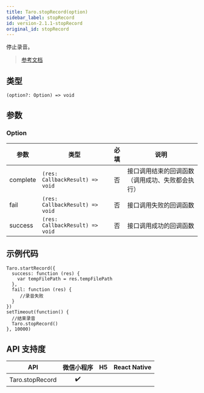 ```yaml
---
title: Taro.stopRecord(option)
sidebar_label: stopRecord
id: version-2.1.1-stopRecord
original_id: stopRecord
---
```


停止录音。

> [参考文档](https://developers.weixin.qq.com/miniprogram/dev/api/media/recorder/wx.stopRecord.html)

## 类型

```tsx
(option?: Option) => void
```

## 参数

### Option

<table>
  <thead>
    <tr>
      <th>参数</th>
      <th>类型</th>
      <th style="text-align:center">必填</th>
      <th>说明</th>
    </tr>
  </thead>
  <tbody>
    <tr>
      <td>complete</td>
      <td><code>(res: CallbackResult) =&gt; void</code></td>
      <td style="text-align:center">否</td>
      <td>接口调用结束的回调函数（调用成功、失败都会执行）</td>
    </tr>
    <tr>
      <td>fail</td>
      <td><code>(res: CallbackResult) =&gt; void</code></td>
      <td style="text-align:center">否</td>
      <td>接口调用失败的回调函数</td>
    </tr>
    <tr>
      <td>success</td>
      <td><code>(res: CallbackResult) =&gt; void</code></td>
      <td style="text-align:center">否</td>
      <td>接口调用成功的回调函数</td>
    </tr>
  </tbody>
</table>

## 示例代码

```tsx
Taro.startRecord({
  success: function (res) {
    var tempFilePath = res.tempFilePath
  },
  fail: function (res) {
     //录音失败
  }
})
setTimeout(function() {
  //结束录音
  Taro.stopRecord()
}, 10000)
```

## API 支持度

| API | 微信小程序 | H5 | React Native |
| :---: | :---: | :---: | :---: |
| Taro.stopRecord | ✔️ |  |  |
